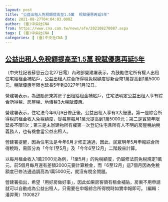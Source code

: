 ```yaml
---
layout: post
title: "公益出租人免稅額提高至1.5萬  稅賦優惠再延5年"
date: 2021-08-27T04:04:03.000Z
author: (臺)中央社CNA
from: https://www.cna.com.tw/news/afe/202108270087.aspx
tags: [ (臺)中央社CNA ]
categories: [ (臺)中央社CNA ]
---
```

<!--1630037043000-->
[公益出租人免稅額提高至1.5萬  稅賦優惠再延5年](https://www.cna.com.tw/news/afe/202108270087.aspx)
------

<div>
<div></div><div class="paragraph"><p>（中央社記者蘇思云台北27日電）內政部營建署表示，為鼓勵住宅所有權人出租住宅給租金補貼戶，公益出租人綜合所得稅免稅額度從新台幣1萬提高到1萬5000元，稅賦優惠年限也延長5年到2027年1月12日。</p><p>營建署表示，為鼓勵房東將房子出租給租金補貼戶，住宅法明定公益出租人享有綜合所得稅、房屋稅、地價稅3大稅賦優惠。</p><p>營建署表示，住宅法今年6月9日修正後，公益出租人享有3大優惠。第一是綜合所得稅的租金收入免稅額度，從每屋每月1萬元提高到1萬5000元；第二是實施年限延長不限1次；第三是未辦建物所有權第一次登記住宅且所有人不明的房屋稅納稅義務人，也有機會當公益出租人。</p><p>營建署提醒，因為住宅法是今年6月才修正通過，因此，民眾明年5月申報綜合所得稅時，需區分為「今年1至5月」及「今年6至12月」二階段來計算。</p><p>以每月租金收入1萬2000元為例，「1至5月」的免稅額度，仍屬修法前免稅規定1萬元，前5個月每月還有差額2000元要計算稅金，而「6至12月」這7個月因為免稅額度已修法通過調高為1萬5000元，就沒有稅金問題。</p><p>營建署指出，希望「用好房做好事」，因此如果房客領有租金補貼，房東不用申請就可以自動成為公益出租人，只需要在申報綜合所得稅時如實申報即可。（編輯：潘羿菁）1100827</p></div>
</div>
